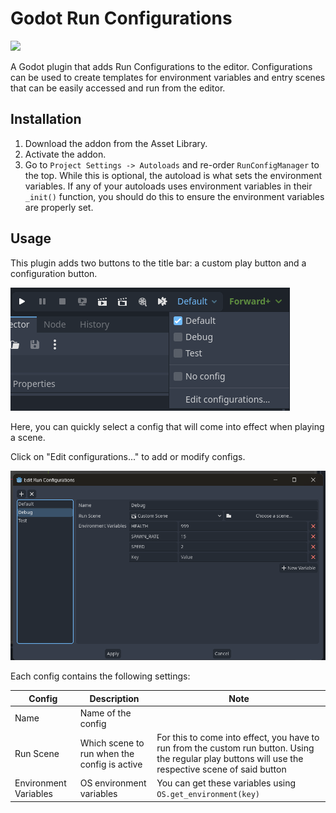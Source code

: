 # Godot Run Configurations

[<img src="https://img.shields.io/static/v1?label=GODOT%204.2&message=Asset%20Library&color=478CBF&labelColor=FFFFFF&style=for-the-badge&logo=godotengine">](https://godotengine.org/asset-library/asset/2200)

A Godot plugin that adds Run Configurations to the editor. Configurations can be used to create templates for environment variables and entry scenes that can be easily accessed and run from the editor.

## Installation

1. Download the addon from the Asset Library.
2. Activate the addon.
3. Go to `Project Settings -> Autoloads` and re-order `RunConfigManager` to the top. While this is optional, the autoload is what sets the environment variables. If any of your autoloads uses environment variables in their `_init()` function, you should do this to ensure the environment variables are properly set.

## Usage

This plugin adds two buttons to the title bar: a custom play button and a configuration button.

![New Menu Bar](screenshots/menu-bar.png)

Here, you can quickly select a config that will come into effect when playing a scene.

Click on "Edit configurations..." to add or modify configs.

![Configurations options](screenshots/edit-configs.png)

Each config contains the following settings:

| Config                | Description                                  | Note                                                                                                                                                  |
| --------------------- | -------------------------------------------- | ----------------------------------------------------------------------------------------------------------------------------------------------------- |
| Name                  | Name of the config                           |
| Run Scene             | Which scene to run when the config is active | For this to come into effect, you have to run from the custom run button. Using the regular play buttons will use the respective scene of said button |
| Environment Variables | OS environment variables                     | You can get these variables using `OS.get_environment(key)`                                                                                           |
